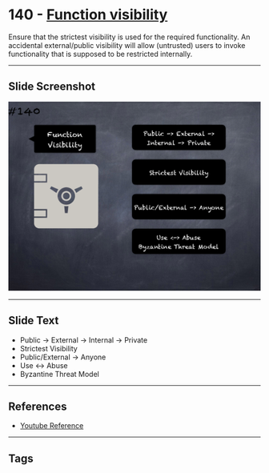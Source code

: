 # 140 - [Function visibility](Function%20visibility.md)
Ensure that the strictest visibility is used for the required functionality. An accidental external/public visibility will allow (untrusted) users to invoke functionality that is supposed to be restricted internally.
___
## Slide Screenshot
![0140.png](../../images/5.%20Pitfalls%20and%20Best%20Practices%20201/140.png)
___
## Slide Text
- Public -> External -> Internal -> Private
- Strictest Visibility
- Public/External -> Anyone
- Use <-> Abuse
- Byzantine Threat Model
___
## References
- [Youtube Reference](https://youtu.be/HqHo1jKUnmU?t=1721)
___
## Tags